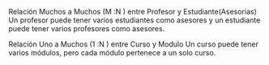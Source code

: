 Relación Muchos a Muchos (M :N ) entre Profesor y Estudiante(Asesorias)
Un profesor puede tener varios estudiantes como asesores y un estudiante puede tener varios profesores como asesores.

Relación Uno a Muchos (1 :N ) entre Curso y Modulo
Un curso puede tener varios módulos, pero cada módulo pertenece a un solo curso.

